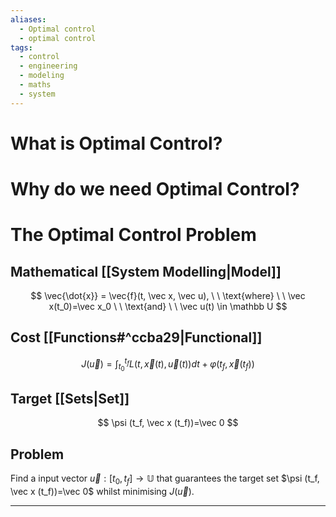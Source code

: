 ```yaml
---
aliases:
  - Optimal control
  - optimal control
tags:
  - control
  - engineering
  - modeling
  - maths
  - system
---
```

# What is Optimal Control?

# Why do we need Optimal Control?

# The Optimal Control Problem
## Mathematical [[System Modelling|Model]]
$$
\vec{\dot{x}} = \vec{f}(t, \vec x, \vec u), \ \ \text{where} \ \ \vec x(t_0)=\vec x_0  \ \ \text{and} \ \ \vec u(t) \in \mathbb U
$$
## Cost [[Functions#^ccba29|Functional]]
$$
J(\vec u) = \int_{t_0}^{t_f}L(t, \vec x(t), \vec u(t))dt + \varphi(t_f, \vec x(t_f))
$$
## Target [[Sets|Set]]
$$
\psi (t_f, \vec x (t_f))=\vec 0
$$
## Problem
Find a input vector $\vec u : [t_0, t_f] \rightarrow \mathbb U$ that guarantees the target set $\psi (t_f, \vec x (t_f))=\vec 0$ whilst minimising $J(\vec u)$.

---
